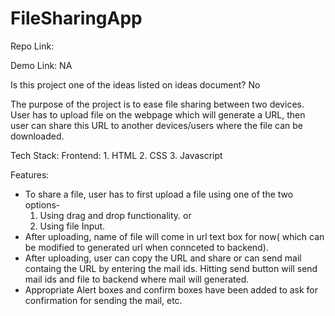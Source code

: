 # FileSharingApp
Repo Link: <remaining>

Demo Link: NA

Is this project one of the ideas listed on ideas document? No

The purpose of the project is to ease file sharing between two devices. User has to upload file on the webpage which will generate a URL, then user can share this URL to another devices/users where the file can be downloaded.

Tech Stack:
Frontend:
	1. HTML
	2. CSS
	3. Javascript

Features:
* To share a file, user has to first upload a file using one of the two options-
	1. Using drag and drop functionality.
	or
	2. Using file Input.
* After uploading, name of file will come in url text box for now( which can be modified to generated url when connceted to backend).
* After uploading, user can copy the URL and share or can send mail containg the URL by entering the mail ids.
 Hitting send button will send mail ids and file to backend where mail will generated.
* Appropriate Alert boxes and confirm boxes have been added to ask for confirmation for sending the mail, etc.


